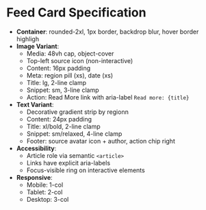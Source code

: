 # Feed Card Specification

- **Container**: rounded-2xl, 1px border, backdrop blur, hover border highligh
- **Image Variant**:
  - Media: 48vh cap, object-cover
  - Top-left source icon (non-interactive)
  - Content: 16px padding
  - Meta: region pill (xs), date (xs)
  - Title: lg, 2-line clamp
  - Snippet: sm, 3-line clamp
  - Action: Read More link with aria-label `Read more: {title}`
- **Text Variant**:
  - Decorative gradient strip by regionn
  - Content: 24px padding
  - Title: xl/bold, 2-line clamp
  - Snippet: sm/relaxed, 4-line clamp
  - Footer: source avatar icon + author, action chip right
- **Accessibility**:
  - Article role via semantic `<article>`
  - Links have explicit aria-labels
  - Focus-visible ring on interactive elements
- **Responsive**:
  - Mobile: 1-col
  - Tablet: 2-col
  - Desktop: 3-col
